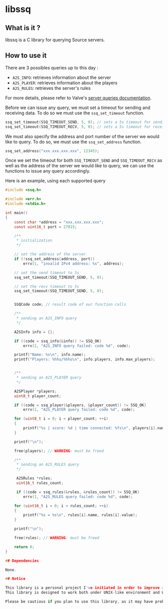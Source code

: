 # libssq

## What is it ?

libssq is a C library for querying Source servers.

## How to use it

There are 3 possibles queries up to this day :
- `A2S_INFO`: retrieves information about the server
- `A2S_PLAYER`: retrieves information about the players
- `A2S_RULES`: retrieves the server's rules

For more details, please refer to Valve's [server queries documentation](https://developer.valvesoftware.com/wiki/Server_queries).

Before we can issue any query, we must set a timeout for sending and receiving data. To do so we must use the `ssq_set_timeout` function.

```c
ssq_set_timeout(SSQ_TIMEOUT_SEND, 5, 0); // sets a 5s timeout for sending
ssq_set_timeout(SSQ_TIMEOUT_RECV, 5, 0); // sets a 5s timeout for receiving
```

We must also specify the address and port number of the server we would like to query.
To do so, we must use the `ssq_set_address` function.

```c
ssq_set_address("xxx.xxx.xxx.xxx", 12345);
```

Once we set the timeout for both `SSQ_TIMEOUT_SEND` and `SSQ_TIMEOUT_RECV` as well as the address of the server
we would like to query, we can use the functions to issue any query accordingly.

Here is an example, using each supported query

```c
#include <ssq.h>

#include <err.h>
#include <stdio.h>

int main()
{
	const char *address = "xxx.xxx.xxx.xxx";
	const uint16_t port = 27015;

	/**
	 * initialization
	 */

    // set the address of the server
    if (!ssq_set_address(address, port))
		errx(1, "invalid IPv4 address: %s", address);

    // set the send timeout to 5s
    ssq_set_timeout(SSQ_TIMEOUT_SEND, 5, 0);

    // set the recv timeout to 5s
    ssq_set_timeout(SSQ_TIMEOUT_SEND, 5, 0);


    SSQCode code; // result code of our function calls

    /**
     * sending an A2S_INFO query
     */

    A2SInfo info = {};

    if ((code = ssq_info(&info)) != SSQ_OK)
        errx(1, "A2S_INFO query failed: code %d", code);

    printf("Name: %s\n", info.name);
    printf("Players: %hhu/%hhu\n", info.players, info.max_players);


    /**
     * sending an A2S_PLAYER query
     */

    A2SPlayer *players;
    uint8_t player_count;

    if ((code = ssq_player(&players, &player_count)) != SSQ_OK)
        errx(1, "A2S_PLAYER query failed: code %d", code);

    for (uint8_t i = 0; i < player_count; ++i)
    {
        printf("%s | score: %d | time connected: %fs\n", players[i].name, players[i].score, players[i].duration);
    }

    printf("\n");

    free(players); // WARNING: must be freed

    /**
     * sending an A2S_RULES query
     */

     A2SRules *rules;
     uint16_t rules_count;

     if ((code = ssq_rules(&rules, &rules_count)) != SSQ_OK)
        errx(1, "A2S_RULES query failed: code %d", code);

    for (uint16_t i = 0; i < rules_count; ++i)
    {
        printf("%s = %s\n", rules[i].name, rules[i].value);
    }

    printf("\n");

    free(rules); // WARNING: must be freed

    return 0;
}

## Dependencies

None.

## Notice

This library is a personal project I've initiated in order to improve in the C programming language.
This library is designed to work both under UNIX-like environment and Windows however it was not yet fully tested.

Please be cautious if you plan to use this library, as it may have problems I have not yet noticed/unsupported features.
```

